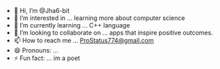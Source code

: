 - 👋 Hi, I’m @Jha6-bit
- 👀 I’m interested in ... learning more about computer science
- 🌱 I’m currently learning ... C++ language
- 💞️ I’m looking to collaborate on ... apps that inspire positive outcomes.
- 📫 How to reach me ... ProStatus774@gmail.com
- 😄 Pronouns: ...
- ⚡ Fun fact: ... im a poet

<!---
Jha6-bit/Jha6-bit is a ✨ special ✨ repository because its `README.md` (this file) appears on your GitHub profile.
You can click the Preview link to take a look at your changes.
--->
